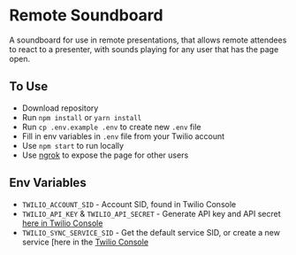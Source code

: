 # Remote Soundboard

A soundboard for use in remote presentations, that allows remote attendees to react to a presenter, with sounds playing for any user that has the page open.


## To Use
- Download repository
- Run `npm install` or `yarn install`
- Run `cp .env.example .env` to create new `.env` file
- Fill in env variables in `.env` file from your Twilio account
- Use `npm start` to run locally
- Use [ngrok](https://ngrok.com) to expose the page for other users


## Env Variables
- `TWILIO_ACCOUNT_SID` - Account SID, found in Twilio Console
- `TWILIO_API_KEY` & `TWILIO_API_SECRET` - Generate API key and API secret [here in Twilio Console](https://www.twilio.com/console/project/api-keys)
- `TWILIO_SYNC_SERVICE_SID` - Get the default service SID, or create a new service [here in the [Twilio Console]()